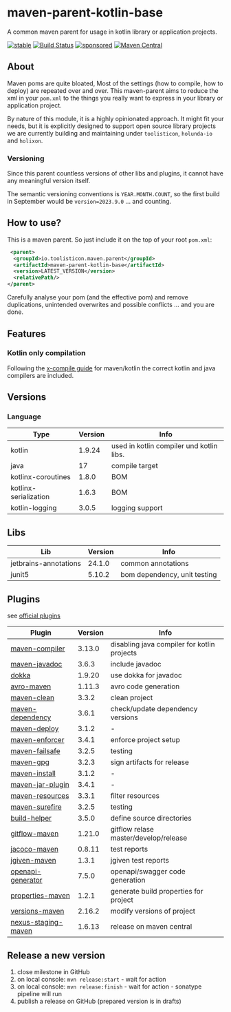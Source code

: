 # maven-parent-kotlin-base

A common maven parent for usage in kotlin library or application projects. 

[![stable](https://img.shields.io/badge/lifecycle-STABLE-green.svg)](https://github.com/holisticon#open-source-lifecycle)
[![Build Status](https://github.com/toolisticon/maven-parent-kotlin-base/workflows/Development%20branches/badge.svg)](https://github.com/toolisticon/maven-parent-kotlin-base/actions)
[![sponsored](https://img.shields.io/badge/sponsoredBy-Holisticon-RED.svg)](https://holisticon.de/)
[![Maven Central](https://maven-badges.herokuapp.com/maven-central/io.toolisticon.maven.parent/maven-parent-kotlin-base/badge.svg)](https://maven-badges.herokuapp.com/maven-central/io.toolisticon.maven.parent/maven-parent-kotlin-base)

## About

Maven poms are quite bloated, Most of the settings (how to compile, how to deploy) are repeated over and over.
This maven-parent aims to reduce the xml in your `pom.xml` to the things you really want to express in your library or application project.

By nature of this module, it is a highly opinionated approach. It might fit your needs, but it is explicitly designed to support open source library 
projects we are currently building and maintaining under `toolisticon`, `holunda-io` and `holixon`.

### Versioning

Since this parent countless versions of other libs and plugins, it cannot have any meaningful version itself.

The semantic versioning conventions is `YEAR.MONTH.COUNT`, so the first build in September would be `version=2023.9.0` ... and counting.

## How to use?

This is a maven parent. So just include it on the top of your root `pom.xml`:

```xml
 <parent>
  <groupId>io.toolisticon.maven.parent</groupId>
  <artifactId>maven-parent-kotlin-base</artifactId>
  <version>LATEST_VERSION</version>
  <relativePath/>
</parent>
```

Carefully analyse your pom (and the effective pom) and remove duplications, unintended overwrites and possible conflicts ... and you are done. 

## Features

### Kotlin only compilation

Following the [x-compile guide](https://kotlinlang.org/docs/maven.html#compile-kotlin-and-java-sources) for maven/kotlin the correct kotlin and java compilers
are included.

## Versions

### Language

| Type                  | Version | Info                                     | 
|-----------------------|---------|------------------------------------------|
| kotlin                | 1.9.24  | used in kotlin compiler und kotlin libs. |
| java                  | 17      | compile target                           |
| kotlinx-coroutines    | 1.8.0   | BOM                                      |
| kotlinx-serialization | 1.6.3   | BOM                                      |
| kotlin-logging        | 3.0.5   | logging support                          |

## Libs

| Lib    | Version  | Info                         |
|--------|----------|------------------------------|
| jetbrains-annotations | 24.1.0   | common annotations |
| junit5 | 5.10.2   | bom dependency, unit testing |

## Plugins

see [official plugins](https://maven.apache.org/plugins/index.html)

| Plugin                                                                                                                       | Version | Info                                        |
|------------------------------------------------------------------------------------------------------------------------------|---------|---------------------------------------------|
| [maven-compiler](https://maven.apache.org/plugins/maven-compiler-plugin/)                                                    | 3.13.0  | disabling java compiler for kotlin projects |
| [maven-javadoc](https://maven.apache.org/plugins/maven-javadoc-plugin/)                                                      | 3.6.3   | include javadoc                             |
| [dokka](https://kotlinlang.org/docs/dokka-maven.html#apply-dokka)                                                            | 1.9.20  | use dokka for javadoc                       |
| [avro-maven](https://avro.apache.org/docs/1.11.1/getting-started-java/)                                                      | 1.11.3  | avro code generation                        |
| [maven-clean](https://maven.apache.org/plugins/maven-clean-plugin/)                                                          | 3.3.2   | clean project                               |
| [maven-dependency](https://maven.apache.org/plugins/maven-dependency-plugin/)                                                | 3.6.1   | check/update dependency versions            |
| [maven-deploy](https://maven.apache.org/plugins/maven-deploy-plugin/)                                                        | 3.1.2   | -                                           |
| [maven-enforcer](https://maven.apache.org/enforcer/maven-enforcer-plugin/)                                                   | 3.4.1   | enforce project setup                       |
| [maven-failsafe](https://maven.apache.org/surefire/maven-failsafe-plugin/)                                                   | 3.2.5   | testing                                     |
| [maven-gpg](https://maven.apache.org/plugins/maven-gpg-plugin/)                                                              | 3.2.3   | sign artifacts for release                  |
| [maven-install](https://maven.apache.org/plugins/maven-install-plugin/)                                                      | 3.1.2   | -                                           |
| [maven-jar-plugin](https://maven.apache.org/plugins/maven-jar-plugin/)                                                       | 3.4.1   | -                                           |
| [maven-resources](https://maven.apache.org/plugins/maven-resources-plugin/)                                                  | 3.3.1   | filter resources                            |
| [maven-surefire](https://maven.apache.org/surefire/maven-surefire-plugin/)                                                   | 3.2.5   | testing                                     |
| [build-helper](https://www.mojohaus.org/build-helper-maven-plugin/)                                                          | 3.5.0   | define source directories                   |
| [gitflow-maven](https://aleksandr-m.github.io/gitflow-maven-plugin/)                                                         | 1.21.0  | gitflow relase master/develop/release       |
| [jacoco-maven](https://www.eclemma.org/jacoco/trunk/doc/maven.html)                                                          | 0.8.11  | test reports                                |
| [jgiven-maven](https://jgiven.org/userguide/#_maven)                                                                         | 1.3.1   | jgiven test reports                         |
| [openapi-generator](https://github.com/OpenAPITools/openapi-generator/tree/master/modules/openapi-generator-maven-plugin)    | 7.5.0   | openapi/swagger code generation             |
| [properties-maven](https://www.mojohaus.org/properties-maven-plugin/)                                                        | 1.2.1   | generate build properties for project       |
| [versions-maven](https://www.mojohaus.org/versions/versions-maven-plugin/index.html)                                         | 2.16.2  | modify versions of project                  |
| [nexus-staging-maven](https://github.com/sonatype/nexus-maven-plugins/blob/main/staging/maven-plugin/README.md)              | 1.6.13  | release on maven central                    |


## Release a new version

1. close milestone in GitHub
1. on local console: `mvn release:start` - wait for action
1. on local console: `mvn release:finish` - wait for action - sonatype pipeline will run
1. publish a release on GitHub (prepared version is in drafts)
